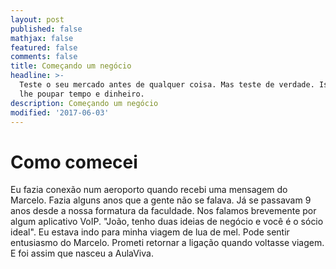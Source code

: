 ```yaml
---
layout: post
published: false
mathjax: false
featured: false
comments: false
title: Começando um negócio
headline: >-
  Teste o seu mercado antes de qualquer coisa. Mas teste de verdade. Isto irá
  lhe poupar tempo e dinheiro. 
description: Começando um negócio
modified: '2017-06-03'
---
```


# Como comecei

Eu fazia conexão num aeroporto quando recebi uma mensagem do Marcelo. Fazia alguns anos que a gente não se falava. Já se passavam 9 anos desde a nossa formatura da faculdade. Nos falamos brevemente por algum aplicativo VoIP. "João, tenho duas ideias de negócio e você é o sócio ideal". Eu estava indo para minha viagem de lua de mel. Pode sentir entusiasmo do Marcelo. Prometi retornar a ligação quando voltasse viagem. E foi assim que nasceu a AulaViva.

